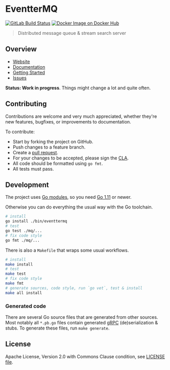 # EventterMQ

[![GitLab Build Status](https://img.shields.io/gitlab/pipeline/eventter/eventter.svg)](https://gitlab.com/eventter/eventter/pipelines)
[![Docker Image on Docker Hub](https://img.shields.io/docker/pulls/eventter/mq.svg)](https://hub.docker.com/r/eventter/mq/)

> Distributed message queue & stream search server

## Overview

- [Website](https://eventter.io/)
- [Documentation](https://eventter.io/docs/)
- [Getting Started](https://eventter.io/docs/getting-started/)
- [Issues](https://github.com/eventter/eventter)

**Status: Work in progress**. Things might change a lot and quite often.

## Contributing

Contributions are welcome and very much appreciated, whether they're new features, bugfixes, or improvements to documentation.

To contribute:

- Start by forking the project on GitHub.
- Push changes to a feature branch.
- Create a [pull request](https://github.com/eventter/eventter/compare).
- For your changes to be accepted, please sign the [CLA](https://cla-assistant.io/eventter/eventter).
- All code should be formatted using `go fmt`.
- All tests must pass.

## Development

The project uses [Go modules](https://github.com/golang/go/wiki/Modules), so you need [Go 1.11](https://golang.org/dl/) or newer.

Otherwise you can do everything the usual way with the Go toolchain.

```sh
# install
go install ./bin/eventtermq
# test
go test ./mq/...
# fix code style
go fmt ./mq/...
```

There is also a `Makefile` that wraps some usual workflows.

```sh
# install
make install
# test
make test
# fix code style
make fmt
# generate sources, code style, run `go vet`, test & install
make all install
```

### Generated code

There are several Go source files that are generated from other sources. Most notably all `*.pb.go` files contain generated [gRPC](https://grpc.io/) (de)serialization & stubs. To generate these files, run `make generate`.

## License

Apache License, Version 2.0 with Commons Clause condition, see [LICENSE file](LICENSE.md).
